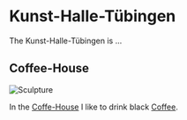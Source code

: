 # Kunst-Halle-Tübingen

The Kunst-Halle-Tübingen is ...

## Coffee-House

![Sculpture](140100003.jpg)

In the [Coffe-House](200000006.md) I like to drink black [Coffee](203000002.md).
